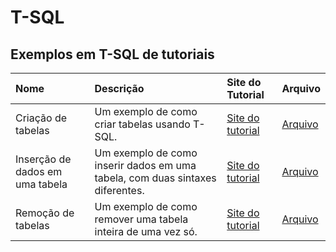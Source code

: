 # T-SQL

## Exemplos em T-SQL de tutoriais

| Nome                            | Descrição                                                                     | Site do Tutorial                                                                    | Arquivo                                                        |
|:--------------------------------|:------------------------------------------------------------------------------|:------------------------------------------------------------------------------------|:---------------------------------------------------------------|
| Criação de tabelas              | Um exemplo de como criar tabelas usando T-SQL.                                | [Site do tutorial](https://www.tutorialspoint.com/t_sql/t_sql_create_tables.htm)    | [Arquivo](T-SQL/Criação%20de%20tabelas.sql)                    |
| Inserção de dados em uma tabela | Um exemplo de como inserir dados em uma tabela, com duas sintaxes diferentes. | [Site do tutorial](https://www.tutorialspoint.com/t_sql/t_sql_insert_statement.htm) | [Arquivo](T-SQL/Inserção%20de%20dados%20em%20uma%20tabela.sql) |
| Remoção de tabelas              | Um exemplo de como remover uma tabela inteira de uma vez só.                  | [Site do tutorial](https://www.tutorialspoint.com/t_sql/t_sql_drop_tables.htm)      | [Arquivo](T-SQL/Remoção%20de%20tabelas.sql)                    |